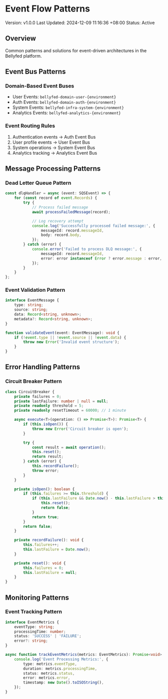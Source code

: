 # Event Flow Patterns

Version: v1.0.0
Last Updated: 2024-12-09 11:16:36 +08:00
Status: Active

## Overview

Common patterns and solutions for event-driven architectures in the Bellyfed platform.

## Event Bus Patterns

### Domain-Based Event Buses

- User Events: `bellyfed-domain-user-{environment}`
- Auth Events: `bellyfed-domain-auth-{environment}`
- System Events: `bellyfed-infra-system-{environment}`
- Analytics Events: `bellyfed-analytics-{environment}`

### Event Routing Rules

1. Authentication events -> Auth Event Bus
2. User profile events -> User Event Bus
3. System operations -> System Event Bus
4. Analytics tracking -> Analytics Event Bus

## Message Processing Patterns

### Dead Letter Queue Pattern

```typescript
const dlqHandler = async (event: SQSEvent) => {
    for (const record of event.Records) {
        try {
            // Process failed message
            await processFailedMessage(record);

            // Log recovery attempt
            console.log('Successfully processed failed message:', {
                messageId: record.messageId,
                body: record.body,
            });
        } catch (error) {
            console.error('Failed to process DLQ message:', {
                messageId: record.messageId,
                error: error instanceof Error ? error.message : error,
            });
        }
    }
};
```

### Event Validation Pattern

```typescript
interface EventMessage {
    type: string;
    source: string;
    data: Record<string, unknown>;
    metadata?: Record<string, unknown>;
}

function validateEvent(event: EventMessage): void {
    if (!event.type || !event.source || !event.data) {
        throw new Error('Invalid event structure');
    }
}
```

## Error Handling Patterns

### Circuit Breaker Pattern

```typescript
class CircuitBreaker {
    private failures = 0;
    private lastFailure: number | null = null;
    private readonly threshold = 5;
    private readonly resetTimeout = 60000; // 1 minute

    async execute<T>(operation: () => Promise<T>): Promise<T> {
        if (this.isOpen()) {
            throw new Error('Circuit breaker is open');
        }

        try {
            const result = await operation();
            this.reset();
            return result;
        } catch (error) {
            this.recordFailure();
            throw error;
        }
    }

    private isOpen(): boolean {
        if (this.failures >= this.threshold) {
            if (this.lastFailure && Date.now() - this.lastFailure > this.resetTimeout) {
                this.reset();
                return false;
            }
            return true;
        }
        return false;
    }

    private recordFailure(): void {
        this.failures++;
        this.lastFailure = Date.now();
    }

    private reset(): void {
        this.failures = 0;
        this.lastFailure = null;
    }
}
```

## Monitoring Patterns

### Event Tracking Pattern

```typescript
interface EventMetrics {
    eventType: string;
    processingTime: number;
    status: 'SUCCESS' | 'FAILURE';
    error?: string;
}

async function trackEventMetrics(metrics: EventMetrics): Promise<void> {
    console.log('Event Processing Metrics:', {
        type: metrics.eventType,
        duration: metrics.processingTime,
        status: metrics.status,
        error: metrics.error,
        timestamp: new Date().toISOString(),
    });
}
```
